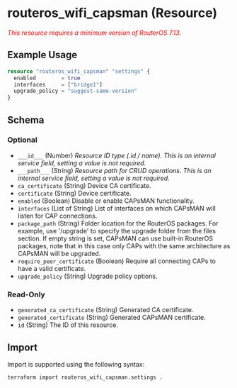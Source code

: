 # routeros_wifi_capsman (Resource)
*<span style="color:red">This resource requires a minimum version of RouterOS 7.13.</span>*

## Example Usage
```terraform
resource "routeros_wifi_capsman" "settings" {
  enabled        = true
  interfaces     = ["bridge1"]
  upgrade_policy = "suggest-same-version"
}
```

<!-- schema generated by tfplugindocs -->
## Schema

### Optional

- `___id___` (Number) <em>Resource ID type (.id / name). This is an internal service field, setting a value is not required.</em>
- `___path___` (String) <em>Resource path for CRUD operations. This is an internal service field, setting a value is not required.</em>
- `ca_certificate` (String) Device CA certificate.
- `certificate` (String) Device certificate.
- `enabled` (Boolean) Disable or enable CAPsMAN functionality.
- `interfaces` (List of String) List of interfaces on which CAPsMAN will listen for CAP connections.
- `package_path` (String) Folder location for the RouterOS packages. For example, use '/upgrade' to specify the upgrade folder from the files section. If empty string is set, CAPsMAN can use built-in RouterOS packages, note that in this case only CAPs with the same architecture as CAPsMAN will be upgraded.
- `require_peer_certificate` (Boolean) Require all connecting CAPs to have a valid certificate.
- `upgrade_policy` (String) Upgrade policy options.

### Read-Only

- `generated_ca_certificate` (String) Generated CA certificate.
- `generated_certificate` (String) Generated CAPsMAN certificate.
- `id` (String) The ID of this resource.

## Import
Import is supported using the following syntax:
```shell
terraform import routeros_wifi_capsman.settings .
```
